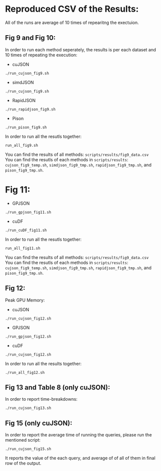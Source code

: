 # Reproduced CSV of the Results:
All of the runs are average of 10 times of repearitng the exectuion. 

## Fig 9 and Fig 10:

In order to run each method seperately, the results is per each dataset and 10 times of repeating the execution: 
- cuJSON
```
./run_cujson_fig9.sh
```
- simdJSON
```
./run_cujson_fig9.sh
```
- RapidJSON
```
./run_rapidjson_fig9.sh
```
- Pison 
```
./run_pison_fig9.sh
```


In order to run all the resutls together:
```
run_all_fig9.sh
```

You can find the results of all methods: `scripts/results/fig9_data.csv` <br>
You can find the resutls of each methods in `scripts/results`: `cujson_fig9_temp.sh`, `simdjson_fig9_tmp.sh`, `rapidjson_fig9_tmp.sh`, and `pison_fig9_tmp.sh`.


# Fig 11:
- GPJSON 
```
./run_gpjson_fig11.sh
```
- cuDF
```
./run_cuDF_fig11.sh
```

In order to run all the resutls together:
```
run_all_fig11.sh
```

You can find the results of all methods: `scripts/results/fig9_data.csv` <br>
You can find the resutls of each methods in `scripts/results`: `cujson_fig9_temp.sh`, `simdjson_fig9_tmp.sh`, `rapidjson_fig9_tmp.sh`, and `pison_fig9_tmp.sh`.


## Fig 12: 
Peak GPU Memory: 
- cuJSON
```
./run_cujson_fig12.sh
```
- GPJSON
```
./run_gpjson_fig12.sh
```
- cuDF
```
./run_cujson_fig12.sh
```

In order to run all the results together: 
```
./run_all_fig12.sh
```
<!-- MetaJSON having long compile time and we skip the performance because it is not related at all to our proposed method. As we mentioned in the paper, It only works for a few modified test cases without any branches. We only cover it to show that our paper is also outperforms it. -->

## Fig 13 and Table 8 (only cuJSON):
In order to report time-breakdowns:
```
./run_cujson_fig13.sh
```
<!-- We are not able to provide the script for the time-breakdown for the other methods, because it requires to change the library after compilation by changing the inside of the code.  -->





## Fig 15 (only cuJSON):
In order to report the average time of running the queries, please run the mentioned script:
```
./run_cujson_fig15.sh
```

It reports the value of the each query, and average of of all of them in final row of the output.

